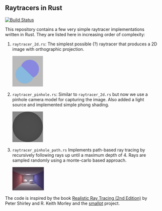## Raytracers in Rust

[![Build Status](https://travis-ci.org/gz/rust-raytracer.svg)](https://travis-ci.org/gz/rust-raytracer)

This repository contains a few very simple raytracer implementations written in Rust. They are listed here in increasing order of complexity:

 1. `raytracer_2d.rs`: 
    The simplest possible (?) raytracer that produces a 2D image with orthographic projection.

    <img src="https://raw.githubusercontent.com/gz/rust-raytracer/master/raytracer_2d.jpg" height="100" width="100" >

 2. `raytracer_pinhole.rs`: 
    Similar to `raytracer_2d.rs` but now we use a pinhole camera model for capturing the image. Also added a light source and implemented simple phong shading.

    <img src="https://raw.githubusercontent.com/gz/rust-raytracer/master/raytracer_pinhole.jpg" height="100" width="100" >


 3. `raytracer_pinhole_path.rs`
    Implements path-based ray tracing by recursively following rays
    up until a maximum depth of 4. Rays are sampled randomly using a 
    monte-carlo based approach.

    <img src="https://raw.githubusercontent.com/gz/rust-raytracer/master/raytracer_pinhole_path_5k.jpg" height="76" width="103" >

The code is inspired by the book [Realistic Ray Tracing (2nd Edition)][2] by Peter Shirley and R. Keith Morley and the [smallpt][1] project.
    
[1]: http://www.kevinbeason.com/smallpt/
[2]: http://www.amazon.com/Realistic-Ray-Tracing-Second-Edition/dp/1568814615
